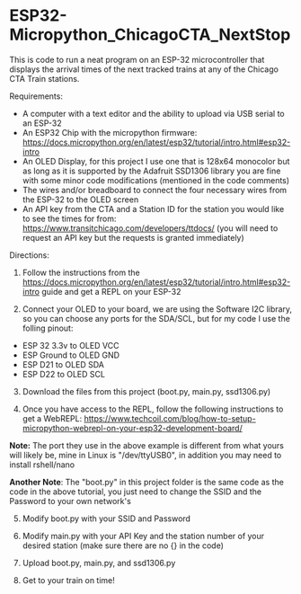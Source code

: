 # ESP32-Micropython_ChicagoCTA_NextStop

This is code to run a neat program on an ESP-32 microcontroller that displays the arrival times of the next tracked trains at any of the Chicago CTA Train stations.

Requirements:
- A computer with a text editor and the ability to upload via USB serial to an ESP-32
- An ESP32 Chip with the micropython firmware: https://docs.micropython.org/en/latest/esp32/tutorial/intro.html#esp32-intro
- An OLED Display, for this project I use one that is 128x64 monocolor but as long as it is supported by the Adafruit SSD1306 library you are fine with some minor code modifications (mentioned in the code comments)
- The wires and/or breadboard to connect the four necessary wires from the ESP-32 to the OLED screen
- An API key from the CTA and a Station ID for the station you would like to see the times for from: 
https://www.transitchicago.com/developers/ttdocs/ (you will need to request an API key but the requests is granted immediately)

Directions:

1. Follow the instructions from the https://docs.micropython.org/en/latest/esp32/tutorial/intro.html#esp32-intro guide and get a REPL on your ESP-32

2. Connect your OLED to your board, we are using the Software I2C library, so you can choose any ports for the SDA/SCL, but for my code I use the folling pinout:
- ESP 32 3.3v to OLED VCC
- ESP Ground to OLED GND
- ESP D21 to OLED SDA
- ESP D22 to OLED SCL

3. Download the files from this project (boot.py, main.py, ssd1306.py)

4. Once you have access to the REPL, follow the following instructions to get a WebREPL: https://www.techcoil.com/blog/how-to-setup-micropython-webrepl-on-your-esp32-development-board/ 

  **Note:** The port they use in the above example is different from what yours will likely be, mine in Linux is "/dev/ttyUSB0", in addition you may need to install rshell/nano

  **Another Note**: The "boot.py" in this project folder is the same code as the code in the above tutorial, you just need to change the SSID and the Password to your own network's

5. Modify boot.py with your SSID and Password

6. Modify main.py with your API Key and the station number of your desired station (make sure there are no {} in the code)

7. Upload boot.py, main.py, and ssd1306.py

8. Get to your train on time!
